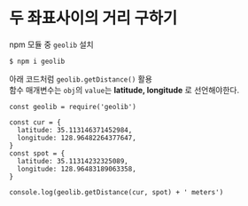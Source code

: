# 두 좌표사이의 거리 구하기

npm 모듈 중 `geolib` 설치

    $ npm i geolib

아래 코드처럼 `geolib.getDistance()` 활용  
함수 매개변수는 `obj`의 `value`는 <strong> latitude, longitude</strong> 로 선언해야한다.

    const geolib = require('geolib')

    const cur = {
      latitude: 35.113146371452984,
      longitude: 128.96482264377647,
    }
    const spot = {
      latitude: 35.11314232325089,
      longitude: 128.96483189063358,
    }

    console.log(geolib.getDistance(cur, spot) + ' meters')
